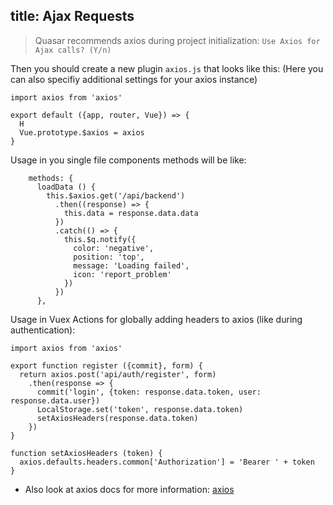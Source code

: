 title: Ajax Requests
---

> Quasar recommends axios during project initialization: `Use Axios for Ajax calls? (Y/n)`

Then you should create a new plugin `axios.js` that looks like this:
(Here you can also specifiy additional settings for your axios instance)
```
import axios from 'axios'

export default ({app, router, Vue}) => {
  H
  Vue.prototype.$axios = axios
}
```

Usage in you single file components methods will be like:
```
    methods: {
      loadData () {
        this.$axios.get('/api/backend')
          .then((response) => {
            this.data = response.data.data
          })
          .catch(() => {
            this.$q.notify({
              color: 'negative',
              position: 'top',
              message: 'Loading failed',
              icon: 'report_problem'
            })
          })
      },
```

Usage in Vuex Actions for globally adding headers to axios (like during authentication):
```
import axios from 'axios'

export function register ({commit}, form) {
  return axios.post('api/auth/register', form)
    .then(response => {
      commit('login', {token: response.data.token, user: response.data.user})
      LocalStorage.set('token', response.data.token)
      setAxiosHeaders(response.data.token)
    })
}

function setAxiosHeaders (token) {
  axios.defaults.headers.common['Authorization'] = 'Bearer ' + token
}
```

- Also look at axios docs for more information: [axios](https://github.com/axios/axios)
